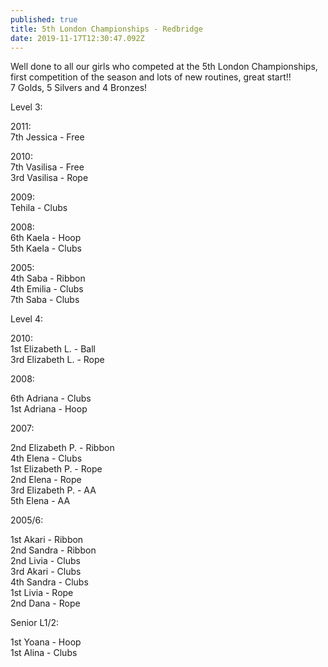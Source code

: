 ```yaml
---
published: true
title: 5th London Championships - Redbridge
date: 2019-11-17T12:30:47.092Z
---
```

Well done to all our girls who competed at the 5th London Championships, first competition of the season and lots of new routines, great start!! \
7 Golds, 5 Silvers and 4 Bronzes!

Level 3:

2011:\
7th Jessica - Free

2010:\
7th Vasilisa - Free\
3rd Vasilisa - Rope

2009:\
Tehila - Clubs

2008:\
6th Kaela - Hoop\
5th Kaela - Clubs

2005:\
4th Saba - Ribbon\
4th Emilia - Clubs\
7th Saba - Clubs

Level 4:

2010:\
1st Elizabeth L. - Ball\
3rd Elizabeth L. - Rope

2008:

6th Adriana - Clubs\
1st Adriana - Hoop

2007:

2nd Elizabeth P. - Ribbon\
4th Elena - Clubs\
1st Elizabeth P. - Rope\
2nd Elena - Rope\
3rd Elizabeth P. - AA\
5th Elena - AA

2005/6:

1st Akari - Ribbon\
2nd Sandra - Ribbon\
2nd Livia - Clubs\
3rd Akari - Clubs\
4th Sandra - Clubs\
1st Livia - Rope\
2nd Dana - Rope

Senior L1/2:

1st Yoana - Hoop\
1st Alina - Clubs
